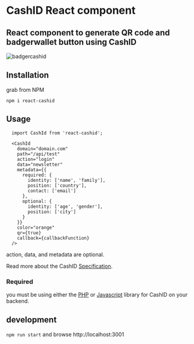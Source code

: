 # CashID React component

## React component to generate QR code and badgerwallet button using CashID

![badgercashid](https://user-images.githubusercontent.com/5941389/47131161-0a7e4a00-d252-11e8-979c-3f10ac90a809.gif)

## Installation

grab from NPM

```
npm i react-cashid
```

## Usage

```
  import CashId from 'react-cashid';

  <CashId
    domain="domain.com"
    path="/api/test"
    action="login"
    data="newsletter"
    metadata={{
      required: {
        identity: ['name', 'family'],
        position: ['country'],
        contact: ['email']
      },
      optional: {
        identity: ['age', 'gender'],
        position: ['city']
      }
    }}
    color="orange"
    qr={true}
    callback={callbackFunction}
  />
```

action, data, and metadata are optional.

Read more about the CashID
[Specification](https://gitlab.com/cashid/protocol-specification/tree/master).

### Required

you must be using either the [PHP](https://gitlab.com/cashid/libraries) or
[Javascript](https://github.com/paOol/CashID) library for CashID on your
backend.

## development

`npm run start` and browse http://localhost:3001
